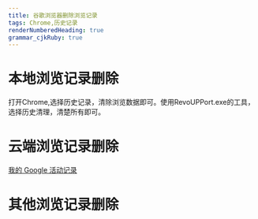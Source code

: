 ```yaml
---
title: 谷歌浏览器删除浏览记录
tags: Chrome,历史记录
renderNumberedHeading: true
grammar_cjkRuby: true
---
```


# 本地浏览记录删除

打开Chrome,选择历史记录，清除浏览数据即可。使用RevoUPPort.exe的工具，选择历史清理，清楚所有即可。

# 云端浏览记录删除
[我的 Google 活动记录](myactivity.google.com)

# 其他浏览记录删除